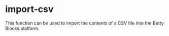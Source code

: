 # import-csv
This function can be used to import the contents of a CSV file into the Betty Blocks platform.
